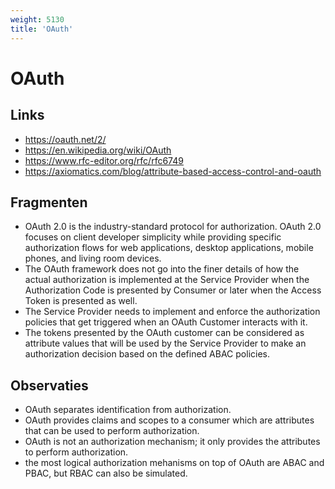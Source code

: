 ```yaml
---
weight: 5130
title: 'OAuth'
---
```


# OAuth

## Links
- https://oauth.net/2/
- https://en.wikipedia.org/wiki/OAuth
- https://www.rfc-editor.org/rfc/rfc6749
- https://axiomatics.com/blog/attribute-based-access-control-and-oauth

## Fragmenten
- OAuth 2.0 is the industry-standard protocol for authorization. OAuth 2.0 focuses on client developer simplicity while providing specific authorization flows for web applications, desktop applications, mobile phones, and living room devices.
- The OAuth framework does not go into the finer details of how the actual authorization is implemented at the Service Provider when the Authorization Code is presented by Consumer or later when the Access Token is presented as well.
- The Service Provider needs to implement and enforce the authorization policies that get triggered when an OAuth Customer interacts with it.
- The tokens presented by the OAuth customer can be considered as attribute values that will be used by the Service Provider to make an authorization decision based on the defined ABAC policies.

## Observaties
- OAuth separates identification from authorization.
- OAuth provides claims and scopes to a consumer which are attributes that can be used to perform authorization.
- OAuth is not an authorization mechanism; it only provides the attributes to perform authorization.
- the most logical authorization mehanisms on top of OAuth are ABAC and PBAC, but RBAC can also be simulated.
